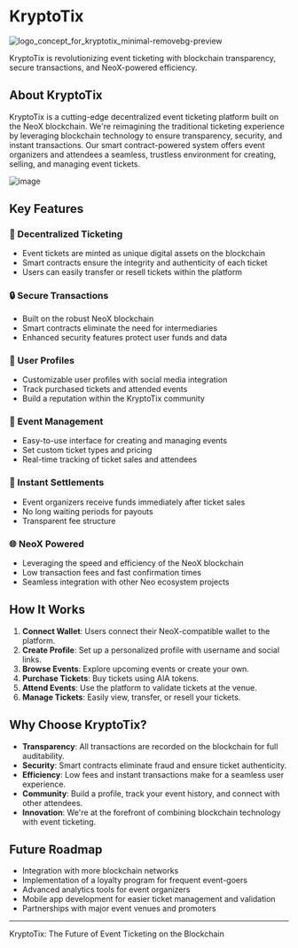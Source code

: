 # KryptoTix

![logo_concept_for_kryptotix_minimal-removebg-preview](https://github.com/user-attachments/assets/a3e0bf97-9d54-4bbc-8522-9d959264f8a9)

KryptoTix is revolutionizing event ticketing with blockchain transparency, secure transactions, and NeoX-powered efficiency.

## About KryptoTix

KryptoTix is a cutting-edge decentralized event ticketing platform built on the NeoX blockchain. We're reimagining the traditional ticketing experience by leveraging blockchain technology to ensure transparency, security, and instant transactions. Our smart contract-powered system offers event organizers and attendees a seamless, trustless environment for creating, selling, and managing event tickets.

![image](https://github.com/user-attachments/assets/4639d204-a795-46b0-830c-f78b6c420d7b)

## Key Features

### 🎫 Decentralized Ticketing
- Event tickets are minted as unique digital assets on the blockchain
- Smart contracts ensure the integrity and authenticity of each ticket
- Users can easily transfer or resell tickets within the platform

### 🔒 Secure Transactions
- Built on the robust NeoX blockchain
- Smart contracts eliminate the need for intermediaries
- Enhanced security features protect user funds and data

### 👤 User Profiles
- Customizable user profiles with social media integration
- Track purchased tickets and attended events
- Build a reputation within the KryptoTix community

### 📅 Event Management
- Easy-to-use interface for creating and managing events
- Set custom ticket types and pricing
- Real-time tracking of ticket sales and attendees

### 💸 Instant Settlements
- Event organizers receive funds immediately after ticket sales
- No long waiting periods for payouts
- Transparent fee structure

### 🌐 NeoX Powered
- Leveraging the speed and efficiency of the NeoX blockchain
- Low transaction fees and fast confirmation times
- Seamless integration with other Neo ecosystem projects

## How It Works

1. **Connect Wallet**: Users connect their NeoX-compatible wallet to the platform.
2. **Create Profile**: Set up a personalized profile with username and social links.
3. **Browse Events**: Explore upcoming events or create your own.
4. **Purchase Tickets**: Buy tickets using AIA tokens.
5. **Attend Events**: Use the platform to validate tickets at the venue.
6. **Manage Tickets**: Easily view, transfer, or resell your tickets.

## Why Choose KryptoTix?

- **Transparency**: All transactions are recorded on the blockchain for full auditability.
- **Security**: Smart contracts eliminate fraud and ensure ticket authenticity.
- **Efficiency**: Low fees and instant transactions make for a seamless user experience.
- **Community**: Build a profile, track your event history, and connect with other attendees.
- **Innovation**: We're at the forefront of combining blockchain technology with event ticketing.

## Future Roadmap

- Integration with more blockchain networks
- Implementation of a loyalty program for frequent event-goers
- Advanced analytics tools for event organizers
- Mobile app development for easier ticket management and validation
- Partnerships with major event venues and promoters

---

KryptoTix: The Future of Event Ticketing on the Blockchain
